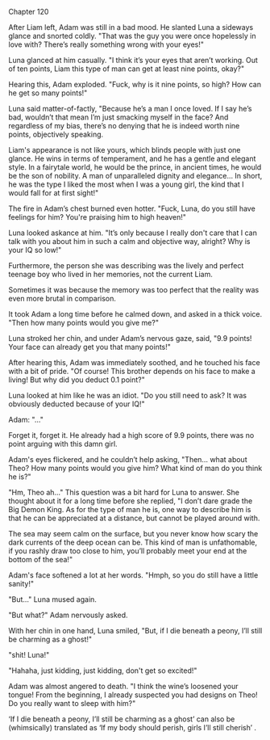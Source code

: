 Chapter 120

After Liam left, Adam was still in a bad mood. He slanted Luna a sideways glance and snorted coldly. "That was the guy you were once hopelessly in love with? There’s really something wrong with your eyes!"


Luna glanced at him casually. "I think it’s your eyes that aren’t working. Out of ten points, Liam this type of man can get at least nine points, okay?"


Hearing this, Adam exploded. "Fuck, why is it nine points, so high? How can he get so many points!"


Luna said matter-of-factly, "Because he’s a man I once loved. If I say he’s bad, wouldn’t that mean I’m just smacking myself in the face? And regardless of my bias, there’s no denying that he is indeed worth nine points, objectively speaking.


Liam's appearance is not like yours, which blinds people with just one glance. He wins in terms of temperament, and he has a gentle and elegant style. In a fairytale world, he would be the prince, in ancient times, he would be the son of nobility. A man of unparalleled dignity and elegance… In short, he was the type I liked the most when I was a young girl, the kind that I would fall for at first sight!"


The fire in Adam’s chest burned even hotter. "Fuck, Luna, do you still have feelings for him? You're praising him to high heaven!"


Luna looked askance at him. "It’s only because I really don't care that I can talk with you about him in such a calm and objective way, alright? Why is your IQ so low!"


Furthermore, the person she was describing was the lively and perfect teenage boy who lived in her memories, not the current Liam.


Sometimes it was because the memory was too perfect that the reality was even more brutal in comparison.


It took Adam a long time before he calmed down, and asked in a thick voice. "Then how many points would you give me?"


Luna stroked her chin, and under Adam’s nervous gaze, said, "9.9 points! Your face can already get you that many points!"


After hearing this, Adam was immediately soothed, and he touched his face with a bit of pride. "Of course! This brother depends on his face to make a living! But why did you deduct 0.1 point?"


Luna looked at him like he was an idiot. "Do you still need to ask? It was obviously deducted because of your IQ!"


Adam: "…"


Forget it, forget it. He already had a high score of 9.9 points, there was no point arguing with this damn girl.


Adam's eyes flickered, and he couldn’t help asking, "Then… what about Theo? How many points would you give him? What kind of man do you think he is?"


"Hm, Theo ah…" This question was a bit hard for Luna to answer. She thought about it for a long time before she replied, "I don’t dare grade the Big Demon King. As for the type of man he is, one way to describe him is that he can be appreciated at a distance, but cannot be played around with.


The sea may seem calm on the surface, but you never know how scary the dark currents of the deep ocean can be. This kind of man is unfathomable, if you rashly draw too close to him, you’ll probably meet your end at the bottom of the sea!"


Adam's face softened a lot at her words. "Hmph, so you do still have a little sanity!"


"But…" Luna mused again.


"But what?" Adam nervously asked.


With her chin in one hand, Luna smiled, "But, if I die beneath a peony, I’ll still be charming as a ghost!"


"shit! Luna!"


"Hahaha, just kidding, just kidding, don't get so excited!"


Adam was almost angered to death. "I think the wine’s loosened your tongue! From the beginning, I already suspected you had designs on Theo! Do you really want to sleep with him?"


‘If I die beneath a peony, I’ll still be charming as a ghost’ can also be (whimsically) translated as ‘If my body should perish, girls I’ll still cherish’ .

